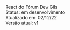 React do Fórum Dev Gils
<br>
Status: em desenvolvimento
<br>
Atualizado em: 02/12/22
<br>
Versão atual: v1

